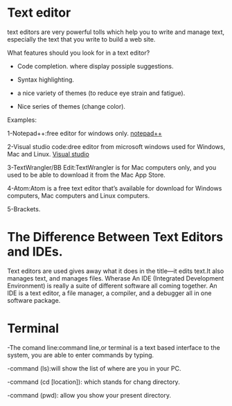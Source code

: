 # Text editor

text editors are very powerful tolls which help you to write and manage text, especially the text that you write
to build a web site.

What features should you look for in a text editor?

* Code completion.
where display possiple suggestions.

* Syntax highlighting.

* a nice variety of themes (to reduce eye strain and fatigue).

* Nice series of themes (change color).


Examples:

1-Notepad++:free editor for windows only.
[notepad++](https://www.computerhope.com/jargon/n/notepad-plus-plus.jpg)


2-Visual studio code:dree editor from microsoft windows used for Windows, Mac and Linux.
[Visual studio](https://pbs.twimg.com/profile_images/1278357302601347072/BGZIBPH9.jpg)

3-TextWrangler/BB Edit:TextWrangler is for Mac computers only, and you used to be able to
download it from the Mac App Store.

4-Atom:Atom is a free text editor that’s available for download for Windows
computers, Mac computers and Linux computers.

5-Brackets.

# The Difference Between Text Editors and IDEs.

Text editors are used gives away what it does in the title—it edits text.It also manages text, and manages files. Wherase An IDE (Integrated Development Environment) is really a suite of different software all coming together. An IDE is a text editor, a file manager, a compiler, and a debugger all in one software package.

# Terminal
-The comand line:command line,or terminal is a text based interface to the system, you are able to enter commands by typing.

-command (ls):will show the list of where are you in your PC.

-command (cd [location]): which stands for chang directory.

-command (pwd): allow you show your present directory.




